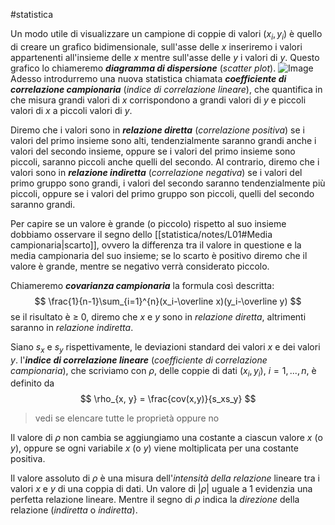 #statistica 

Un modo utile di visualizzare un campione di coppie di valori $(x_i, y_i)$ è quello di creare un grafico bidimensionale, sull'asse delle $x$ inseriremo i valori appartenenti all'insieme delle $x$ mentre sull'asse delle $y$ i valori di $y$. Questo grafico lo chiameremo ***diagramma di dispersione*** (*scatter plot*).
![Image](https://www.tibco.com/sites/tibco/files/media_entity/2022-01/scatter-chart-example.svg)
Adesso introdurremo una nuova statistica chiamata ***coefficiente di correlazione campionaria*** (*indice di correlazione lineare*), che quantifica in che misura grandi valori di $x$ corrispondono a grandi valori di $y$ e piccoli valori di $x$ a piccoli valori di $y$.

Diremo che i valori sono in ***relazione diretta*** (*correlazione positiva*) se i valori del primo insieme sono alti, tendenzialmente saranno grandi anche i valori del secondo insieme, oppure se i valori del primo insieme sono piccoli, saranno piccoli anche quelli del secondo.
Al contrario, diremo che i valori sono in ***relazione indiretta*** (*correlazione negativa*) se i valori del primo gruppo sono grandi, i valori del secondo saranno tendenzialmente più piccoli, oppure se i valori del primo gruppo son piccoli, quelli del secondo saranno grandi.

Per capire se un valore è grande (o piccolo) rispetto al suo insieme dobbiamo osservare il segno dello [[statistica/notes/L01#Media campionaria|scarto]], ovvero la differenza tra il valore in questione e la media campionaria del suo insieme; se lo scarto è positivo diremo che il valore è grande, mentre se negativo verrà considerato piccolo.

Chiameremo ***covarianza campionaria*** la formula così descritta:
$$
\frac{1}{n-1}\sum_{i=1}^{n}(x_i-\overline x)(y_i-\overline y)
$$
se il risultato è $\ge$ 0, diremo che $x$ e $y$ sono in *relazione diretta*, altrimenti saranno in *relazione indiretta*.

Siano $s_x$ e $s_y$ rispettivamente, le deviazioni standard dei valori $x$ e dei valori $y$. l'***indice di correlazione lineare*** (*coefficiente di correlazione campionaria*), che scriviamo con $\rho$, delle coppie di dati $(x_i,y_i)$, $i = 1,...,n$, è definito da 
$$
\rho_{x, y} = \frac{cov(x,y)}{s_xs_y}
$$
> vedi se elencare tutte le proprietà oppure no

Il valore di $\rho$ non cambia se aggiungiamo una costante a ciascun valore $x$ (o $y$), oppure se ogni variabile $x$ (o $y$) viene moltiplicata per una costante positiva.

Il valore assoluto di $\rho$ è una misura dell'*intensità della relazione* lineare tra i valori $x$ e $y$ di una coppia di dati. Un valore di $|\rho|$ uguale a 1 evidenzia una perfetta relazione lineare. Mentre il segno di $\rho$ indica la *direzione* della relazione (*indiretta* o *indiretta*).